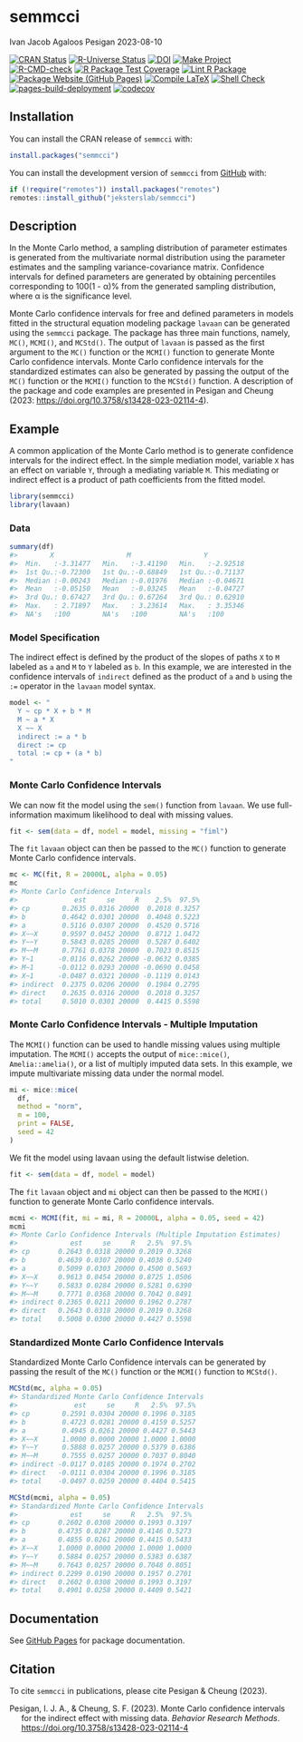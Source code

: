 semmcci
================
Ivan Jacob Agaloos Pesigan
2023-08-10

<!-- README.md is generated from .setup/readme/README.Rmd. Please edit that file -->
<!-- badges: start -->

[![CRAN
Status](https://www.r-pkg.org/badges/version/semmcci)](https://cran.r-project.org/package=semmcci)
[![R-Universe
Status](https://jeksterslab.r-universe.dev/badges/semmcci)](https://jeksterslab.r-universe.dev)
[![DOI](https://zenodo.org/badge/DOI/10.3758/s13428-023-02114-4.svg)](https://doi.org/10.3758/s13428-023-02114-4)
[![Make
Project](https://github.com/jeksterslab/semmcci/actions/workflows/make.yml/badge.svg)](https://github.com/jeksterslab/semmcci/actions/workflows/make.yml)
[![R-CMD-check](https://github.com/jeksterslab/semmcci/actions/workflows/check-full.yml/badge.svg)](https://github.com/jeksterslab/semmcci/actions/workflows/check-full.yml)
[![R Package Test
Coverage](https://github.com/jeksterslab/semmcci/actions/workflows/test-coverage.yml/badge.svg)](https://github.com/jeksterslab/semmcci/actions/workflows/test-coverage.yml)
[![Lint R
Package](https://github.com/jeksterslab/semmcci/actions/workflows/lint.yml/badge.svg)](https://github.com/jeksterslab/semmcci/actions/workflows/lint.yml)
[![Package Website (GitHub
Pages)](https://github.com/jeksterslab/semmcci/actions/workflows/pkgdown-gh-pages.yml/badge.svg)](https://github.com/jeksterslab/semmcci/actions/workflows/pkgdown-gh-pages.yml)
[![Compile
LaTeX](https://github.com/jeksterslab/semmcci/actions/workflows/latex.yml/badge.svg)](https://github.com/jeksterslab/semmcci/actions/workflows/latex.yml)
[![Shell
Check](https://github.com/jeksterslab/semmcci/actions/workflows/shellcheck.yml/badge.svg)](https://github.com/jeksterslab/semmcci/actions/workflows/shellcheck.yml)
[![pages-build-deployment](https://github.com/jeksterslab/semmcci/actions/workflows/pages/pages-build-deployment/badge.svg)](https://github.com/jeksterslab/semmcci/actions/workflows/pages/pages-build-deployment)
[![codecov](https://codecov.io/gh/jeksterslab/semmcci/branch/main/graph/badge.svg?token=KVLUET3DJ6)](https://codecov.io/gh/jeksterslab/semmcci)
<!-- badges: end -->

## Installation

You can install the CRAN release of `semmcci` with:

``` r
install.packages("semmcci")
```

You can install the development version of `semmcci` from
[GitHub](https://github.com/jeksterslab/semmcci) with:

``` r
if (!require("remotes")) install.packages("remotes")
remotes::install_github("jeksterslab/semmcci")
```

## Description

In the Monte Carlo method, a sampling distribution of parameter
estimates is generated from the multivariate normal distribution using
the parameter estimates and the sampling variance-covariance matrix.
Confidence intervals for defined parameters are generated by obtaining
percentiles corresponding to 100(1 - α)% from the generated sampling
distribution, where α is the significance level.

Monte Carlo confidence intervals for free and defined parameters in
models fitted in the structural equation modeling package `lavaan` can
be generated using the `semmcci` package. The package has three main
functions, namely, `MC()`, `MCMI()`, and `MCStd()`. The output of
`lavaan` is passed as the first argument to the `MC()` function or the
`MCMI()` function to generate Monte Carlo confidence intervals. Monte
Carlo confidence intervals for the standardized estimates can also be
generated by passing the output of the `MC()` function or the `MCMI()`
function to the `MCStd()` function. A description of the package and
code examples are presented in Pesigan and Cheung (2023:
<https://doi.org/10.3758/s13428-023-02114-4>).

## Example

A common application of the Monte Carlo method is to generate confidence
intervals for the indirect effect. In the simple mediation model,
variable `X` has an effect on variable `Y`, through a mediating variable
`M`. This mediating or indirect effect is a product of path coefficients
from the fitted model.

``` r
library(semmcci)
library(lavaan)
```

### Data

``` r
summary(df)
#>        X                  M                  Y           
#>  Min.   :-3.31477   Min.   :-3.41190   Min.   :-2.92518  
#>  1st Qu.:-0.72300   1st Qu.:-0.68849   1st Qu.:-0.71137  
#>  Median :-0.00243   Median :-0.01976   Median :-0.04671  
#>  Mean   :-0.05150   Mean   :-0.03245   Mean   :-0.04727  
#>  3rd Qu.: 0.67427   3rd Qu.: 0.67264   3rd Qu.: 0.62910  
#>  Max.   : 2.71897   Max.   : 3.23614   Max.   : 3.35346  
#>  NA's   :100        NA's   :100        NA's   :100
```

### Model Specification

The indirect effect is defined by the product of the slopes of paths `X`
to `M` labeled as `a` and `M` to `Y` labeled as `b`. In this example, we
are interested in the confidence intervals of `indirect` defined as the
product of `a` and `b` using the `:=` operator in the `lavaan` model
syntax.

``` r
model <- "
  Y ~ cp * X + b * M
  M ~ a * X
  X ~~ X
  indirect := a * b
  direct := cp
  total := cp + (a * b)
"
```

### Monte Carlo Confidence Intervals

We can now fit the model using the `sem()` function from `lavaan`. We
use full-information maximum likelihood to deal with missing values.

``` r
fit <- sem(data = df, model = model, missing = "fiml")
```

The `fit` `lavaan` object can then be passed to the `MC()` function to
generate Monte Carlo confidence intervals.

``` r
mc <- MC(fit, R = 20000L, alpha = 0.05)
mc
#> Monte Carlo Confidence Intervals
#>              est     se     R    2.5%  97.5%
#> cp        0.2635 0.0316 20000  0.2018 0.3257
#> b         0.4642 0.0301 20000  0.4048 0.5223
#> a         0.5116 0.0307 20000  0.4520 0.5716
#> X~~X      0.9597 0.0452 20000  0.8712 1.0472
#> Y~~Y      0.5843 0.0285 20000  0.5287 0.6402
#> M~~M      0.7761 0.0378 20000  0.7023 0.8515
#> Y~1      -0.0116 0.0262 20000 -0.0632 0.0385
#> M~1      -0.0112 0.0293 20000 -0.0690 0.0458
#> X~1      -0.0487 0.0321 20000 -0.1119 0.0143
#> indirect  0.2375 0.0206 20000  0.1984 0.2795
#> direct    0.2635 0.0316 20000  0.2018 0.3257
#> total     0.5010 0.0301 20000  0.4415 0.5598
```

### Monte Carlo Confidence Intervals - Multiple Imputation

The `MCMI()` function can be used to handle missing values using
multiple imputation. The `MCMI()` accepts the output of `mice::mice()`,
`Amelia::amelia()`, or a list of multiply imputed data sets. In this
example, we impute multivariate missing data under the normal model.

``` r
mi <- mice::mice(
  df,
  method = "norm",
  m = 100,
  print = FALSE,
  seed = 42
)
```

We fit the model using lavaan using the default listwise deletion.

``` r
fit <- sem(data = df, model = model)
```

The `fit` `lavaan` object and `mi` object can then be passed to the
`MCMI()` function to generate Monte Carlo confidence intervals.

``` r
mcmi <- MCMI(fit, mi = mi, R = 20000L, alpha = 0.05, seed = 42)
mcmi
#> Monte Carlo Confidence Intervals (Multiple Imputation Estimates)
#>             est     se     R   2.5%  97.5%
#> cp       0.2643 0.0318 20000 0.2019 0.3268
#> b        0.4639 0.0307 20000 0.4038 0.5240
#> a        0.5099 0.0303 20000 0.4500 0.5693
#> X~~X     0.9613 0.0454 20000 0.8725 1.0506
#> Y~~Y     0.5833 0.0284 20000 0.5281 0.6390
#> M~~M     0.7771 0.0368 20000 0.7042 0.8491
#> indirect 0.2365 0.0211 20000 0.1962 0.2787
#> direct   0.2643 0.0318 20000 0.2019 0.3268
#> total    0.5008 0.0300 20000 0.4427 0.5598
```

### Standardized Monte Carlo Confidence Intervals

Standardized Monte Carlo Confidence intervals can be generated by
passing the result of the `MC()` function or the `MCMI()` function to
`MCStd()`.

``` r
MCStd(mc, alpha = 0.05)
#> Standardized Monte Carlo Confidence Intervals
#>              est     se     R   2.5%  97.5%
#> cp        0.2591 0.0304 20000 0.1996 0.3185
#> b         0.4723 0.0281 20000 0.4159 0.5257
#> a         0.4945 0.0261 20000 0.4427 0.5443
#> X~~X      1.0000 0.0000 20000 1.0000 1.0000
#> Y~~Y      0.5888 0.0257 20000 0.5379 0.6386
#> M~~M      0.7555 0.0257 20000 0.7037 0.8040
#> indirect -0.0117 0.0185 20000 0.1974 0.2702
#> direct   -0.0111 0.0304 20000 0.1996 0.3185
#> total    -0.0497 0.0259 20000 0.4404 0.5415
```

``` r
MCStd(mcmi, alpha = 0.05)
#> Standardized Monte Carlo Confidence Intervals
#>             est     se     R   2.5%  97.5%
#> cp       0.2602 0.0308 20000 0.1993 0.3197
#> b        0.4735 0.0287 20000 0.4146 0.5273
#> a        0.4855 0.0261 20000 0.4415 0.5433
#> X~~X     1.0000 0.0000 20000 1.0000 1.0000
#> Y~~Y     0.5884 0.0257 20000 0.5383 0.6387
#> M~~M     0.7643 0.0257 20000 0.7048 0.8051
#> indirect 0.2299 0.0190 20000 0.1957 0.2701
#> direct   0.2602 0.0308 20000 0.1993 0.3197
#> total    0.4901 0.0258 20000 0.4409 0.5421
```

## Documentation

See [GitHub Pages](https://jeksterslab.github.io/semmcci/index.html) for
package documentation.

## Citation

To cite `semmcci` in publications, please cite Pesigan & Cheung (2023).

<div id="refs" class="references csl-bib-body hanging-indent"
line-spacing="2">

<div id="ref-Pesigan-Cheung-2023" class="csl-entry">

Pesigan, I. J. A., & Cheung, S. F. (2023). Monte Carlo confidence
intervals for the indirect effect with missing data. *Behavior Research
Methods*. <https://doi.org/10.3758/s13428-023-02114-4>

</div>

</div>
